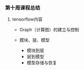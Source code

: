### 第十周课程总结

1. tensorflow内容

   - Graph（计算图）的建立与控制

   - 模块、层、模型

     - 模块到层
     - 层到模型
     - 模型存储与恢复

     